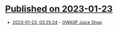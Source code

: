 # [Published on 2023-01-23](index.md)

* [2023-01-23, 03:25:24](https://news.ycombinator.com/item?id=34485119) - [OWASP Juice Shop](https://owasp.org/www-project-juice-shop/)
